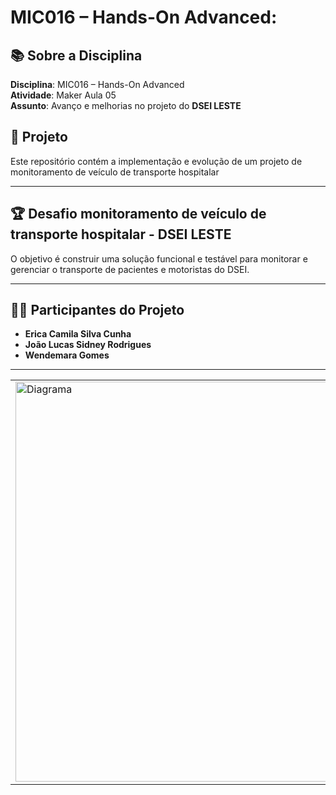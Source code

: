 # MIC016 – Hands-On Advanced: 

## 📚 Sobre a Disciplina  
**Disciplina**: MIC016 – Hands-On Advanced  
**Atividade**: Maker Aula 05  
**Assunto**: Avanço e melhorias no projeto do **DSEI LESTE**

## 🚀 Projeto  
Este repositório contém a implementação e evolução de um projeto de monitoramento de veículo de transporte hospitalar

---

## 🏆 Desafio  monitoramento de veículo de transporte hospitalar - DSEI LESTE
O objetivo é construir uma solução funcional e testável para monitorar e gerenciar o transporte de pacientes e motoristas do DSEI.

---

## 👩‍💻 Participantes do Projeto  
- **Erica Camila Silva Cunha**  
- **João Lucas Sidney Rodrigues**  
- **Wendemara Gomes**

---

|   |   |
|----------|----------|
| <img src="https://github.com/user-attachments/assets/046cb2fd-b86e-4ad0-a333-c989ef3b4811" alt="Diagrama" width="640">|<img src="https://github.com/user-attachments/assets/b56fa892-df8c-4b7f-9034-c7abbbeefa65" alt="Foto" width="360"> |





